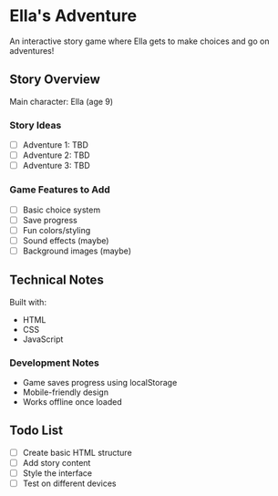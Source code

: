 # Ella's Adventure

An interactive story game where Ella gets to make choices and go on adventures!

## Story Overview

Main character: Ella (age 9)

### Story Ideas
- [ ] Adventure 1: TBD
- [ ] Adventure 2: TBD
- [ ] Adventure 3: TBD

### Game Features to Add
- [ ] Basic choice system
- [ ] Save progress
- [ ] Fun colors/styling
- [ ] Sound effects (maybe)
- [ ] Background images (maybe)

## Technical Notes

Built with:
- HTML
- CSS
- JavaScript

### Development Notes
- Game saves progress using localStorage
- Mobile-friendly design
- Works offline once loaded

## Todo List
- [ ] Create basic HTML structure
- [ ] Add story content
- [ ] Style the interface
- [ ] Test on different devices
